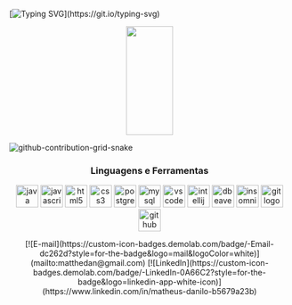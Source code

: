 [![Typing SVG](https://readme-typing-svg.demolab.com?font=Fira+Code&pause=1000&color=1E00F7&width=720&lines=+Olá+sou+Mike,++Desenvolvedor+Backend!)](https://git.io/typing-svg)

<div align="center">
  <img width="41%" height="195px" src="https://github-readme-stats.vercel.app/api/top-langs/?username=mhayke&layout=compact&hide_border=true&title_color=8f00ff&text_color=ffffff&bg_color=0d1117" />  
</div>

![github-contribution-grid-snake](https://user-images.githubusercontent.com/89845641/218791674-c52db856-24d2-429f-8867-170c365730d1.svg)

<div align="center">
  <h3>Linguagens e Ferramentas </h3>
</div>

<p align="center">
  <img src="https://cdn.jsdelivr.net/gh/devicons/devicon/icons/java/java-plain-wordmark.svg" height="40" alt="java logo"  />
  <img src="https://cdn.jsdelivr.net/gh/devicons/devicon@latest/icons/spring/spring-original-wordmark.svg" height="40" alt="javascript logo" />
  <img src="https://cdn.jsdelivr.net/gh/devicons/devicon/icons/html5/html5-plain-wordmark.svg" height="40" alt="html5 logo"  />
  <img src="https://cdn.jsdelivr.net/gh/devicons/devicon/icons/css3/css3-plain-wordmark.svg" height="40" alt="css3 logo"  />
  <img src="https://cdn.jsdelivr.net/gh/devicons/devicon/icons/postgresql/postgresql-plain-wordmark.svg" height="40" alt="postgresql logo"  />
  <img src="https://cdn.jsdelivr.net/gh/devicons/devicon/icons/mysql/mysql-plain-wordmark.svg" height="40" alt="mysql logo"  />
  <img src="https://cdn.jsdelivr.net/gh/devicons/devicon@latest/icons/vscode/vscode-original-wordmark.svg" height="40" alt="vscode logo"  />
  <img src="https://cdn.jsdelivr.net/gh/devicons/devicon@latest/icons/intellij/intellij-original.svg" height="40" alt="intellij logo"  />
  <img src="https://cdn.jsdelivr.net/gh/devicons/devicon@latest/icons/dbeaver/dbeaver-original.svg" height="40" alt="dbeaver logo"  />
  <img src="https://cdn.jsdelivr.net/gh/devicons/devicon@latest/icons/insomnia/insomnia-original.svg" height="40" alt="insomnia logo"  />
  <img src="https://cdn.jsdelivr.net/gh/devicons/devicon/icons/git/git-plain-wordmark.svg" height="40" alt="git logo"  />
  <img src="https://cdn.jsdelivr.net/gh/devicons/devicon/icons/github/github-original-wordmark.svg" height="40" alt="github logo"  />
</p>  

<div align="center">
[![E-mail](https://custom-icon-badges.demolab.com/badge/-Email-dc262d?style=for-the-badge&logo=mail&logoColor=white)](mailto:matthedan@gmail.com)
[![LinkedIn](https://custom-icon-badges.demolab.com/badge/-LinkedIn-0A66C2?style=for-the-badge&logo=linkedin-app-white-icon)](https://www.linkedin.com/in/matheus-danilo-b5679a23b)
</div>



